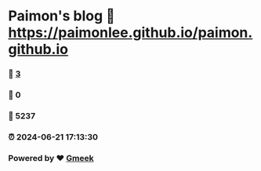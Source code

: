 # Paimon's blog :link: https://paimonlee.github.io/paimon.github.io 
### :page_facing_up: [3](https://paimonlee.github.io/paimon.github.io/tag.html) 
### :speech_balloon: 0 
### :hibiscus: 5237 
### :alarm_clock: 2024-06-21 17:13:30 
### Powered by :heart: [Gmeek](https://github.com/Meekdai/Gmeek)
